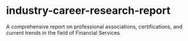# industry-career-research-report
A comprehensive report on professional associations, certifications, and current trends in the field of Financial Services
